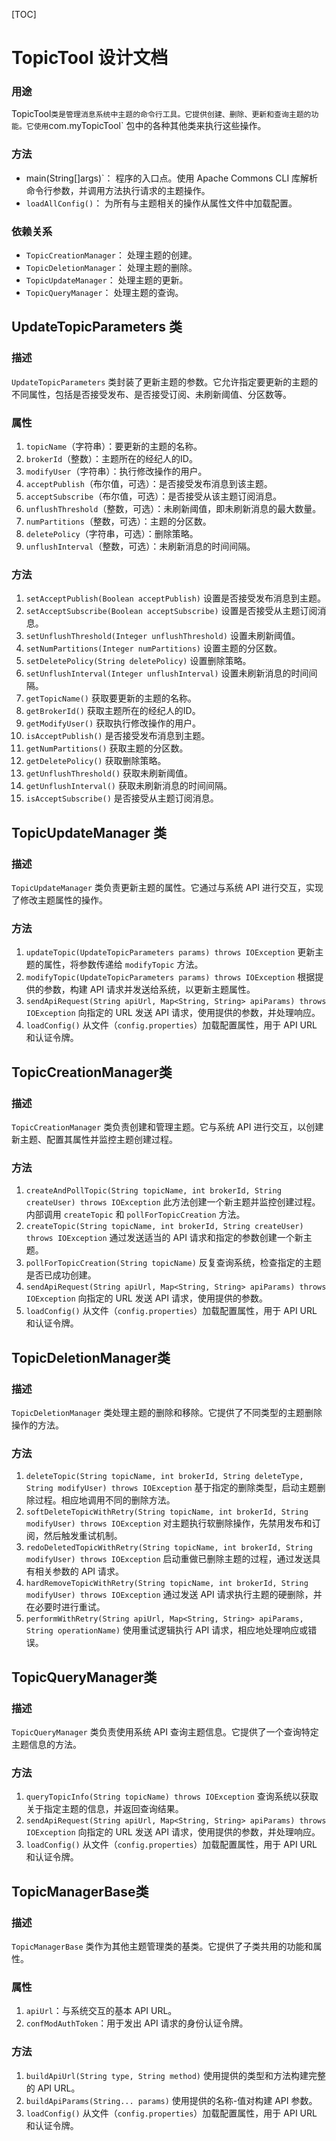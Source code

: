 [TOC]



# 						TopicTool 设计文档



### 用途

TopicTool` 类是管理消息系统中主题的命令行工具。它提供创建、删除、更新和查询主题的功能。它使用 `com.myTopicTool` 包中的各种其他类来执行这些操作。

### 方法

- main(String[]args)`： 程序的入口点。使用 Apache Commons CLI 库解析命令行参数，并调用方法执行请求的主题操作。
- `loadAllConfig()`： 为所有与主题相关的操作从属性文件中加载配置。

### 依赖关系

- `TopicCreationManager`： 处理主题的创建。
- `TopicDeletionManager`： 处理主题的删除。
- `TopicUpdateManager`： 处理主题的更新。
- `TopicQueryManager`： 处理主题的查询。



## UpdateTopicParameters 类

### 描述 

`UpdateTopicParameters` 类封装了更新主题的参数。它允许指定要更新的主题的不同属性，包括是否接受发布、是否接受订阅、未刷新阈值、分区数等。

### 属性

1. `topicName`（字符串）：要更新的主题的名称。
2. `brokerId`（整数）：主题所在的经纪人的ID。
3. `modifyUser`（字符串）：执行修改操作的用户。
4. `acceptPublish`（布尔值，可选）：是否接受发布消息到该主题。
5. `acceptSubscribe`（布尔值，可选）：是否接受从该主题订阅消息。
6. `unflushThreshold`（整数，可选）：未刷新阈值，即未刷新消息的最大数量。
7. `numPartitions`（整数，可选）：主题的分区数。
8. `deletePolicy`（字符串，可选）：删除策略。
9. `unflushInterval`（整数，可选）：未刷新消息的时间间隔。

### 方法

1. `setAcceptPublish(Boolean acceptPublish)`
   设置是否接受发布消息到主题。
2. `setAcceptSubscribe(Boolean acceptSubscribe)`
   设置是否接受从主题订阅消息。
3. `setUnflushThreshold(Integer unflushThreshold)`
   设置未刷新阈值。
4. `setNumPartitions(Integer numPartitions)`
   设置主题的分区数。
5. `setDeletePolicy(String deletePolicy)`
   设置删除策略。
6. `setUnflushInterval(Integer unflushInterval)`
   设置未刷新消息的时间间隔。
7. `getTopicName()`
   获取要更新的主题的名称。
8. `getBrokerId()`
   获取主题所在的经纪人的ID。
9. `getModifyUser()`
   获取执行修改操作的用户。
10. `isAcceptPublish()`
    是否接受发布消息到主题。
11. `getNumPartitions()`
    获取主题的分区数。
12. `getDeletePolicy()`
    获取删除策略。
13. `getUnflushThreshold()`
    获取未刷新阈值。
14. `getUnflushInterval()`
    获取未刷新消息的时间间隔。
15. `isAcceptSubscribe()`
    是否接受从主题订阅消息。



## TopicUpdateManager 类

### 描述

 `TopicUpdateManager` 类负责更新主题的属性。它通过与系统 API 进行交互，实现了修改主题属性的操作。

### 方法

1. `updateTopic(UpdateTopicParameters params) throws IOException`
   更新主题的属性，将参数传递给 `modifyTopic` 方法。
2. `modifyTopic(UpdateTopicParameters params) throws IOException`
   根据提供的参数，构建 API 请求并发送给系统，以更新主题属性。
3. `sendApiRequest(String apiUrl, Map<String, String> apiParams) throws IOException`
   向指定的 URL 发送 API 请求，使用提供的参数，并处理响应。
4. `loadConfig()`
   从文件（`config.properties`）加载配置属性，用于 API URL 和认证令牌。



## TopicCreationManager类

### 描述

 `TopicCreationManager` 类负责创建和管理主题。它与系统 API 进行交互，以创建新主题、配置其属性并监控主题创建过程。

### 方法

1. `createAndPollTopic(String topicName, int brokerId, String createUser) throws IOException`
   此方法创建一个新主题并监控创建过程。内部调用 `createTopic` 和 `pollForTopicCreation` 方法。
2. `createTopic(String topicName, int brokerId, String createUser) throws IOException`
   通过发送适当的 API 请求和指定的参数创建一个新主题。
3. `pollForTopicCreation(String topicName)`
   反复查询系统，检查指定的主题是否已成功创建。
4. `sendApiRequest(String apiUrl, Map<String, String> apiParams) throws IOException`
   向指定的 URL 发送 API 请求，使用提供的参数。
5. `loadConfig()`
   从文件（`config.properties`）加载配置属性，用于 API URL 和认证令牌。



## TopicDeletionManager类

### 描述

 `TopicDeletionManager` 类处理主题的删除和移除。它提供了不同类型的主题删除操作的方法。

### 方法

1. `deleteTopic(String topicName, int brokerId, String deleteType, String modifyUser) throws IOException`
   基于指定的删除类型，启动主题删除过程。相应地调用不同的删除方法。
2. `softDeleteTopicWithRetry(String topicName, int brokerId, String modifyUser) throws IOException`
   对主题执行软删除操作，先禁用发布和订阅，然后触发重试机制。
3. `redoDeletedTopicWithRetry(String topicName, int brokerId, String modifyUser) throws IOException`
   启动重做已删除主题的过程，通过发送具有相关参数的 API 请求。
4. `hardRemoveTopicWithRetry(String topicName, int brokerId, String modifyUser) throws IOException`
   通过发送 API 请求执行主题的硬删除，并在必要时进行重试。
5. `performWithRetry(String apiUrl, Map<String, String> apiParams, String operationName)`
   使用重试逻辑执行 API 请求，相应地处理响应或错误。



## TopicQueryManager类

### 描述 

`TopicQueryManager` 类负责使用系统 API 查询主题信息。它提供了一个查询特定主题信息的方法。

### 方法

1. `queryTopicInfo(String topicName) throws IOException`
   查询系统以获取关于指定主题的信息，并返回查询结果。
2. `sendApiRequest(String apiUrl, Map<String, String> apiParams) throws IOException`
   向指定的 URL 发送 API 请求，使用提供的参数，并处理响应。
3. `loadConfig()`
   从文件（`config.properties`）加载配置属性，用于 API URL 和认证令牌。



## TopicManagerBase类

### 描述

 `TopicManagerBase` 类作为其他主题管理类的基类。它提供了子类共用的功能和属性。

### 属性

1. `apiUrl`：与系统交互的基本 API URL。
2. `confModAuthToken`：用于发出 API 请求的身份认证令牌。

### 方法

1. `buildApiUrl(String type, String method)`
   使用提供的类型和方法构建完整的 API URL。
2. `buildApiParams(String... params)`
   使用提供的名称-值对构建 API 参数。
3. `loadConfig()`
   从文件（`config.properties`）加载配置属性，用于 API URL 和认证令牌。
